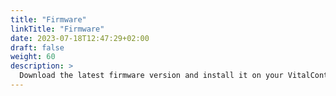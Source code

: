```yaml
---
title: "Firmware"
linkTitle: "Firmware"
date: 2023-07-18T12:47:29+02:00
draft: false
weight: 60
description: >
  Download the latest firmware version and install it on your VitalControl device.
---
```

